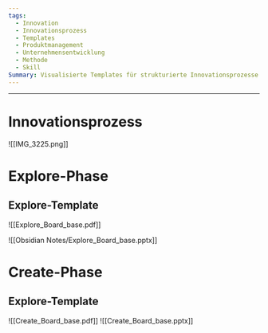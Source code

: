 ```yaml
---
tags:
  - Innovation
  - Innovationsprozess
  - Templates
  - Produktmanagement
  - Unternehmensentwicklung
  - Methode
  - Skill
Summary: Visualisierte Templates für strukturierte Innovationsprozesse in Explore und Create
---
```

---
# Innovationsprozess

![[IMG_3225.png]]

# Explore-Phase

## Explore-Template

![[Explore_Board_base.pdf]]

![[Obsidian Notes/Explore_Board_base.pptx]]

# Create-Phase

## Explore-Template


![[Create_Board_base.pdf]]
![[Create_Board_base.pptx]]